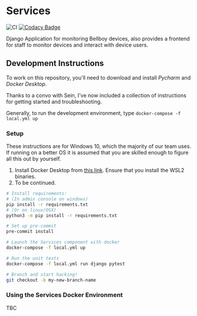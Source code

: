 
# Services

<!-- All badges get added here. -->

![CI](https://github.com/Bellboy-Capstone/Services/workflows/CI/badge.svg)
[![Codacy Badge](https://app.codacy.com/project/badge/Grade/8fb53c0f016b46889a92c8bc37d26bbe)](https://www.codacy.com/gh/Bellboy-Capstone/Services/dashboard?utm_source=github.com&amp;utm_medium=referral&amp;utm_content=Bellboy-Capstone/Services&amp;utm_campaign=Badge_Grade)


Django Application for monitoring Bellboy devices, also provides a frontend for staff to monitor devices and interact with device users.



## Development Instructions

To work on this repository, you'll need to download and install _Pycharm_ and _Docker Desktop_.

Thanks to a convo with Sein, I've now included a collection of instructions for getting started and troubleshooting.

Generally, to run the development environment, type `docker-compose -f local.yml up`

### Setup

These instructions are for Windows 10, which the majority of our team uses. If running on a better OS it is assumed that you are skilled enough to figure all this out by yourself.

1. Install Docker Desktop from [this link](https://www.docker.com/products/docker-desktop). Ensure that you install the WSL2 binaries.
2. To be continued.

```sh
# Install requirements:
# (In admin console on windows)
pip install -r requirements.txt
# (Or on linux/OSX)
python3 -m pip install -r requirements.txt

# Set up pre-commit
pre-commit install 

# Launch the Services component with docker
docker-compose -f local.yml up

# Run the unit tests
docker-compose -f local.yml run django pytest

# Branch and start hacking!
git checkout -b my-new-branch-name
```

### Using the Services Docker Environment

TBC
